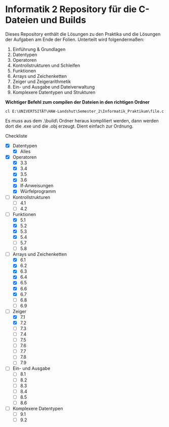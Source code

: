 # Informatik 2 Repository für die C-Dateien und Builds

Dieses Repository enthält die Lösungen zu den Praktika und die Lösungen der Aufgaben am Ende der Folien. Unterteilt wird folgendermaßen:

1. Einführung & Grundlagen
2. Datentypen
3. Operatoren
4. Kontrollstrukturen und Schleifen
5. Funktionen
6. Arrays und Zeichenketten
7. Zeiger und Zeigerarithmetik
8. Ein- und Ausgabe und Dateiverwaltung
9. Komplexere Datentypen und Strukturen

**Wichtiger Befehl zum compilen der Dateien in den richtigen Ordner**

    cl E:\UNIVERTSITÄT\HAW-Landshut\Semester_2\Informatik_Praktikum\file.c

Es muss aus dem .\build\ Ordner heraus kompliliert werden, dann werden dort die .exe und die .obj erzeugt. Dient einfach zur Ordnung.

Checkliste

- [X] Datentypen
  - [X] Alles

- [X] Operatoren
  - [X] 3.3
  - [X] 3.4
  - [X] 3.5
  - [X] 3.6
  - [X] If-Anweisungen
  - [X] Würfelprogramm

- [ ] Kontrollstrukturen
  - [ ] 4.1
  - [ ] 4.2

- [ ] Funktionen
  - [X] 5.1
  - [X] 5.2
  - [X] 5.3
  - [X] 5.4
  - [ ] 5.7
  - [ ] 5.8

- [ ] Arrays und Zeichenketten
  - [X] 6.1
  - [X] 6.2
  - [X] 6.3
  - [X] 6.4
  - [X] 6.5
  - [X] 6.6
  - [X] 6.7
  - [ ] 6.8
  - [ ] 6.9

- [ ] Zeiger
  - [X] 7.1
  - [X] 7.2
  - [ ] 7.3
  - [ ] 7.4
  - [ ] 7.5
  - [ ] 7.6
  - [ ] 7.7
  - [ ] 7.8
  - [ ] 7.9

- [ ] Ein- und Ausgabe
  - [ ] 8.1
  - [ ] 8.2
  - [ ] 8.3
  - [ ] 8.4
  - [ ] 8.5
  - [ ] 8.6

- [ ] Komplexere Datentypen
  - [ ] 9.1
  - [ ] 9.2
